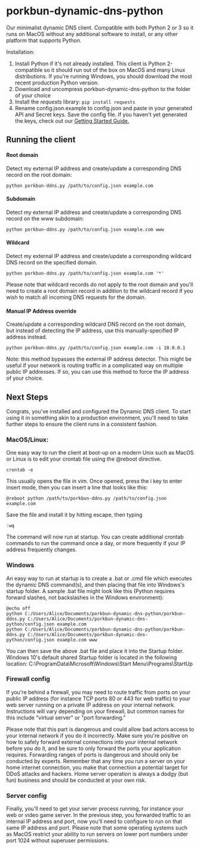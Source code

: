 # porkbun-dynamic-dns-python

Our minimalist dynamic DNS client. Compatible with both Python 2 or 3 so it runs on MacOS without any additional software to install, or any other platform that supports Python.

Installation: 

 1. Install Python if it's not already installed. This client is Python 2-compatible so it should run out of the box on MacOS and many Linux distributions. If you're running Windows, you should download the most recent production Python version.
 2. Download and uncompress porkbun-dynamic-dns-python to the folder of your choice
 3. Install the *requests* library:
 	`pip install requests`
 4. Rename config.json.example to config.json and paste in your generated API and Secret keys. Save the config file. If you haven't yet generated the keys, check out our [Getting Started Guide.](https://kb.porkbun.com/article/190-getting-started-with-the-porkbun-dns-api)
 
## Running the client

#### Root domain
Detect my external IP address and create/update a corresponding DNS record on the root domain:

    python porkbun-ddns.py /path/to/config.json example.com

#### Subdomain
Detect my external IP address and create/update a corresponding DNS record on the www subdomain:

    python porkbun-ddns.py /path/to/config.json example.com www

#### Wildcard
Detect my external IP address and create/update a corresponding wildcard DNS record on the specified domain. 

    python porkbun-ddns.py /path/to/config.json example.com '*'

Please note that wildcard records do not apply to the root domain and you'll need to create a root domain record in addition to the wildcard record if you wish to match all incoming DNS requests for the domain.

#### Manual IP Address override
Create/update a corresponding wildcard DNS record on the root domain, but instead of detecting the IP address, use this manually-specified IP address instead.

    python porkbun-ddns.py /path/to/config.json example.com -i 10.0.0.1

Note: this method bypasses the external IP address detector. This might be useful if your network is routing traffic in a complicated way on multiple public IP addresses. If so, you can use this method to force the IP address of your choice.

## Next Steps 
Congrats, you've installed and configured the Dynamic DNS client. To start using it in something akin to a production environment, you'll need to take further steps to ensure the client runs in a consistent fashion.

### MacOS/Linux:
One easy way to run the client at boot-up on a modern Unix such as MacOS or Linux is to edit your crontab file using the @reboot directive.

    crontab -e

This usually opens the file in vim. Once opened, press the i key to enter insert mode, then you can insert a line that looks like this:

    @reboot python /path/to/porkbun-ddns.py /path/to/config.json example.com

Save the file and install it by hitting escape, then typing 

    :wq
The command will now run at startup. You can create additional crontab commands to run the command once a day, or more frequently if your IP address frequently changes.
### Windows
An easy way to run at startup is to create a .bat or .cmd file which executes the dynamic DNS command(s), and then placing that file into Windows's startup folder. A sample .bat file might look like this (Python requires forward slashes, not backslashes in the Windows environment):
```
@echo off
python C:/Users/Alice/Documents/porkbun-dynamic-dns-python/porkbun-ddns.py C:/Users/Alice/Documents/porkbun-dynamic-dns-python/config.json example.com
python C:/Users/Alice/Documents/porkbun-dynamic-dns-python/porkbun-ddns.py C:/Users/Alice/Documents/porkbun-dynamic-dns-python/config.json example.com www
```
You can then save the above .bat file and place it into the Startup folder. Windows 10's default shared Startup folder is located in the following location:
C:\ProgramData\Microsoft\Windows\Start Menu\Programs\StartUp

### Firewall config
If you're behind a firewall, you may need to route traffic from ports on your public IP address (for instance TCP ports 80 or 443 for web traffic) to your web server running on a private IP address on your internal network. Instructions will vary depending on your firewall, but common names for this include "virtual server" or "port forwarding." 

Please note that this part is dangerous and could allow bad actors access to your internal network if you do it incorrectly. Make sure you're positive on how to safely forward external connections into your internal network before you do it, and be sure to only forward the ports your application requires. Forwarding ranges of ports is dangerous and should only be conducted by experts. Remember that any time you run a server on your home internet connection, you make that connection a potential target for DDoS attacks and hackers. Home server operation is always a dodgy (but fun) business and should be conducted at your own risk.

### Server config
Finally, you'll need to get your server process running, for instance your web or video game server. In the previous step, you forwarded traffic to an internal IP address and port, now you'll need to configure to run on that same IP address and port. Please note that some operating systems such as MacOS restrict your ability to run servers on lower port numbers under port 1024 without superuser permissions.